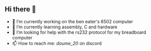 ## Hi there 👋

- 🔭 I’m currently working on the ben eater's 6502 computer
- 🌱 I’m currently learning assembly, C and hardware
- 🤔 I’m looking for help with the rs232 protocol for my breadboard computer
- 📫 How to reach me: *doume_20* on discord

<!--
**Doume-20/Doume-20** is a ✨ _special_ ✨ repository because its `README.md` (this file) appears on your GitHub profile.

Here are some ideas to get you started:

- 🔭 I’m currently working on ...
- 🌱 I’m currently learning ...
- 👯 I’m looking to collaborate on ...
- 🤔 I’m looking for help with ...
- 💬 Ask me about ...
- 📫 How to reach me: ...
- 😄 Pronouns: ...
- ⚡ Fun fact: ...
-->
